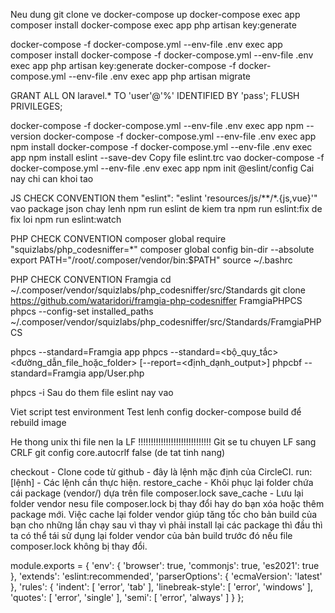 Neu dung git clone ve
docker-compose up
docker-compose exec app composer install
docker-compose exec app php artisan key:generate

docker-compose -f docker-compose.yml --env-file .env exec app composer install
docker-compose -f docker-compose.yml --env-file .env exec app php artisan key:generate
docker-compose -f docker-compose.yml --env-file .env exec app php artisan migrate

GRANT ALL ON laravel.* TO 'user'@'%' IDENTIFIED BY 'pass';
FLUSH PRIVILEGES;


docker-compose -f docker-compose.yml --env-file .env exec app npm --version
docker-compose -f docker-compose.yml --env-file .env exec app npm install
docker-compose -f docker-compose.yml --env-file .env exec app npm install eslint --save-dev
Copy file eslint.trc vao
docker-compose -f docker-compose.yml --env-file .env exec app npm init @eslint/config    Cai nay chi can khoi tao

JS CHECK CONVENTION
them "eslint": "eslint 'resources/js/**/*.{js,vue}'" vao package json
chay lenh npm run eslint de kiem tra
npm run eslint:fix de fix loi
npm run eslint:watch

PHP CHECK CONVENTION
composer global require "squizlabs/php_codesniffer=*"
composer global config bin-dir --absolute
export PATH="/root/.composer/vendor/bin:$PATH"
source ~/.bashrc

PHP CHECK CONVENTION Framgia
cd ~/.composer/vendor/squizlabs/php_codesniffer/src/Standards
git clone https://github.com/wataridori/framgia-php-codesniffer FramgiaPHPCS
phpcs --config-set installed_paths ~/.composer/vendor/squizlabs/php_codesniffer/src/Standards/FramgiaPHPCS

phpcs --standard=Framgia app
phpcs --standard=<bộ_quy_tắc> <đường_dẫn_file_hoặc_folder> [--report=<định_dạnh_output>]
phpcbf --standard=Framgia app/User.php


phpcs -i
Sau do them file eslint nay vao

Viet script test environment
Test lenh config
docker-compose build để rebuild image

He thong unix thi file nen la LF !!!!!!!!!!!!!!!!!!!!!!!!!!!!!
Git se tu chuyen LF sang CRLF
git config core.autocrlf false (de tat tinh nang)


checkout - Clone code từ github - đây là lệnh mặc định của CircleCI.
run: [lệnh] - Các lệnh cần thực hiện.
restore_cache - Khôi phục lại folder chứa cái package (vendor/) dựa trên file composer.lock
save_cache - Lưu lại folder vendor nesu file composer.lock bị thay đổi hay do bạn xóa hoặc thêm package mới.
Việc cache lại folder vendor giúp tăng tốc cho bản build của bạn cho những lần chạy sau vì thay vì phải install lại các package thì đầu thì ta có thể tái sử dụng lại folder vendor của bản build trước đó nếu file composer.lock không bị thay đổi.

module.exports = {
	'env': {
		'browser': true,
		'commonjs': true,
		'es2021': true
	},
	'extends': 'eslint:recommended',
	'parserOptions': {
		'ecmaVersion': 'latest'
	},
	'rules': {
		'indent': [
			'error',
			'tab'
		],
		'linebreak-style': [
			'error',
			'windows'
		],
		'quotes': [
			'error',
			'single'
		],
		'semi': [
			'error',
			'always'
		]
	}
};